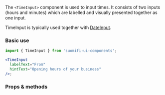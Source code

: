The `<TimeInput>` component is used to input times. It consists of two inputs (hours and minutes) which are labelled and visually presented together as one input.

TimeInput is typically used together with [DateInput](/#/Components/DateInput).

### Basic use

```jsx
import { TimeInput } from 'suomifi-ui-components';

<TimeInput
  labelText="From"
  hintText="Opening hours of your business"
/>;
```

### Props & methods
